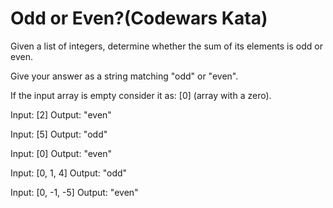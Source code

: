 
# Odd or Even?(Codewars Kata)

Given a list of integers, determine whether the sum of its elements is odd or even.

Give your answer as a string matching "odd" or "even".

If the input array is empty consider it as: [0] (array with a zero).


Input: [2]
Output: "even"

Input: [5]
Output: "odd"

Input: [0]
Output: "even"

Input: [0, 1, 4]
Output: "odd"

Input: [0, -1, -5]
Output: "even"
